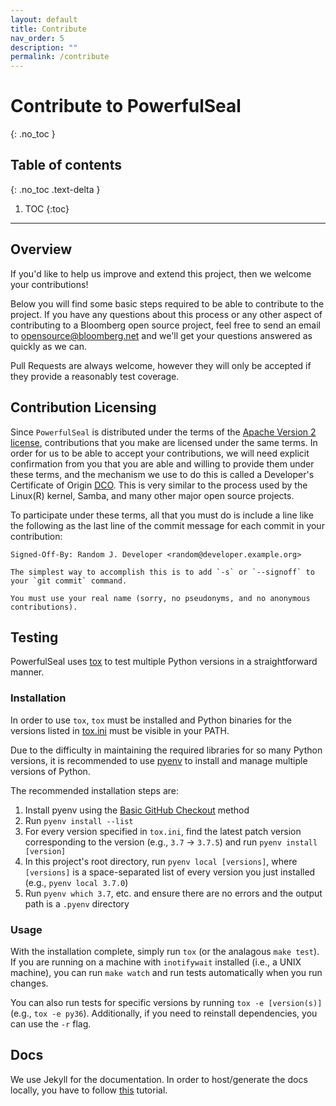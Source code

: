 ```yaml
---
layout: default
title: Contribute
nav_order: 5
description: ""
permalink: /contribute
---
```


# Contribute to PowerfulSeal
{: .no_toc }

## Table of contents
{: .no_toc .text-delta }

1. TOC
{:toc}

---

## Overview

If you'd like to help us improve and extend this project, then we welcome your contributions!

Below you will find some basic steps required to be able to contribute to the project. If you have any questions about this process or any other aspect of contributing to a Bloomberg open source project, feel free to send an email to opensource@bloomberg.net and we'll get your questions answered as quickly as we can.

Pull Requests are always welcome, however they will only be accepted if they provide a reasonably test coverage.

## Contribution Licensing

Since `PowerfulSeal` is distributed under the terms of the [Apache Version 2 license](https://github.com/bloomberg/powerfulseal/blob/master/LICENSE), contributions that you make are licensed under the same terms. In order for us to be able to accept your contributions, we will need explicit confirmation from you that you are able and willing to provide them under these terms, and the mechanism we use to do this is called a Developer's Certificate of Origin [DCO](https://github.com/bloomberg/powerfulseal/blob/master/DCO.md).  This is very similar to the process used by the Linux(R) kernel, Samba, and many other major open source projects.

To participate under these terms, all that you must do is include a line like the following as the last line of the commit message for each commit in your contribution:

    Signed-Off-By: Random J. Developer <random@developer.example.org>

    The simplest way to accomplish this is to add `-s` or `--signoff` to your `git commit` command.

    You must use your real name (sorry, no pseudonyms, and no anonymous contributions).

## Testing

PowerfulSeal uses [tox](https://github.com/tox-dev/tox) to test multiple Python versions in a straightforward manner.

### Installation
In order to use `tox`, `tox` must be installed and Python binaries for the versions listed in [tox.ini](https://github.com/bloomberg/powerfulseal/blob/master/tox.ini) must be visible in your PATH.

Due to the difficulty in maintaining the required libraries for so many Python versions, it is recommended to use [pyenv](https://github.com/pyenv/pyenv) to install and manage multiple versions of Python.

The recommended installation steps are:
1. Install pyenv using the [Basic GitHub Checkout](https://github.com/pyenv/pyenv#basic-github-checkout) method
2. Run `pyenv install --list`
3. For every version specified in `tox.ini`, find the latest patch version corresponding to the version (e.g., `3.7` -> `3.7.5`) and run `pyenv install [version]`
4. In this project's root directory, run `pyenv local [versions]`, where `[versions]` is a space-separated list of every version you just installed (e.g., `pyenv local 3.7.0`)
5. Run `pyenv which 3.7`, etc. and ensure there are no errors and the output path is a `.pyenv` directory

### Usage

With the installation complete, simply run `tox` (or the analagous `make test`). If you are running on a machine with `inotifywait` installed (i.e., a UNIX machine), you can run `make watch` and run tests automatically when you run changes.

You can also run tests for specific versions by running `tox -e [version(s)]` (e.g., `tox -e py36`). Additionally, if you need to reinstall dependencies, you can use the `-r` flag.

## Docs

We use Jekyll for the documentation. In order to host/generate the docs locally, you have to follow [this](https://help.github.com/en/github/working-with-github-pages/testing-your-github-pages-site-locally-with-jekyll) tutorial.